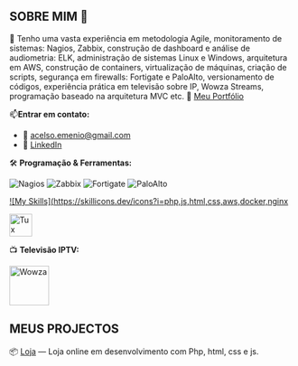 ## SOBRE MIM 👋
🧠 Tenho uma vasta experiência em metodologia Agile, monitoramento de sistemas: Nagios, Zabbix, construção de dashboard e análise de audiometria: ELK, administração de sistemas Linux e Windows, arquitetura em AWS, construção de containers, virtualização de máquinas, criação de scripts, segurança em firewalls: Fortigate e PaloAlto, versionamento de códigos, experiência prática em televisão sobre IP, Wowza Streams, programação baseado na arquitetura MVC etc.
🔗 [Meu Portfólio](https://acaluege.github.io/portfolio/)

📫**Entrar em contato:**
- 📧 [acelso.emenio@gmail.com](mailto:acelso.emenio@gmail.com)  
- 🔗 [LinkedIn](https://linkedin.com/in/afonso-c-272b3254)

🛠️ **Programação & Ferramentas:**

![Nagios](https://img.shields.io/badge/Nagios-monitoring-blue)
![Zabbix](https://img.shields.io/badge/Zabbix-monitoring-red)
![Fortigate](https://img.shields.io/badge/Fortigate-firewall-lightgrey)
![PaloAlto](https://img.shields.io/badge/PaloAlto-firewall-yellow)

[![My Skills](https://skillicons.dev/icons?i=php,js,html,css,aws,docker,nginx ](https://skillicons.dev)

<img src="https://upload.wikimedia.org/wikipedia/commons/3/35/Tux.svg" alt="Tux Linux" width="40"/>

📺 **Televisão IPTV:**

<img src="https://seekvectorlogo.net/wp-content/uploads/2019/09/wowza-media-systems-vector-logo.png" alt="Wowza" height="70"/>

## MEUS PROJECTOS 
📦 [Loja](https://github.com/portugalgit/eshop) — Loja online em desenvolvimento com Php, html, css e js.





